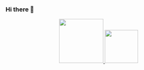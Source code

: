 ### Hi there 👋

<div align="center">
  <a href="https://github.com/cirograu">
  <img height="120em" src="https://github-readme-stats.vercel.app/api?username=cirograu&hide=prs,issues,contribs&show_icons=true&include_all_commits=true&count_private=true"/>
  <img height="90em" src="https://github-readme-stats.vercel.app/api/top-langs/?username=cirograu&layout=compact&langs_count=7"/>
</div>
 

